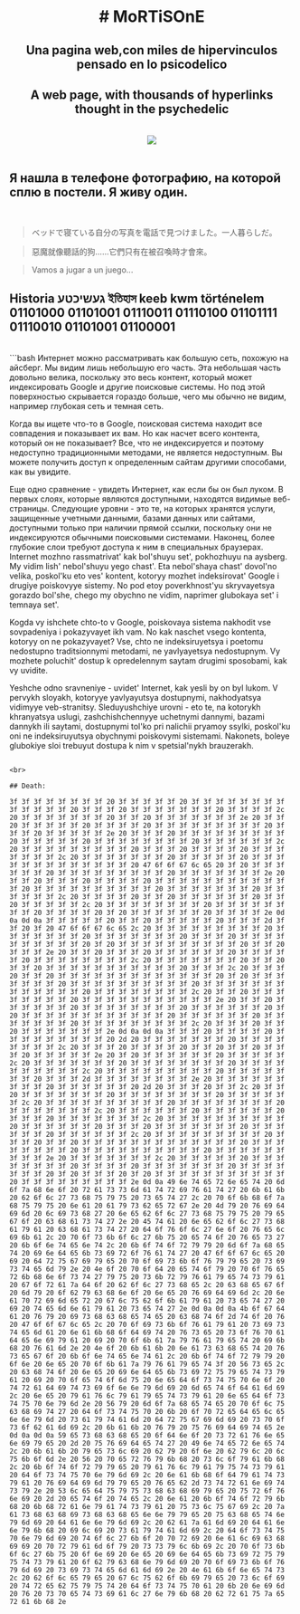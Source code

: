 <b><h1 align="center"># MoRTiSOnE</h1></b>

  <div align="center">
  
  <h2 align="center">Una pagina web,con miles de hipervinculos pensado en lo psicodelico</h2>
  <h2 aling="center">A web page, with thousands of hyperlinks thought in the psychedelic</h2>
  <br>
  <img src="https://i.imgur.com/j1zjpKS.png">
  </div>
  <br>
  
  ## Я нашла в телефоне фотографию, на которой сплю в постели. Я живу один.
  <br>
  
  >ベッドで寝ている自分の写真を電話で見つけました。一人暮らしだ。
  
  > 惡魔就像聽話的狗……它們只有在被召喚時才會來。
  
  > Vamos a jugar a un juego...
  
  ## Historia געשיכטע ইতিহাস keeb kwm történelem 01101000 01101001 01110011 01110100 01101111 01110010 01101001 01100001
  <br>
  ```bash
  Интернет можно рассматривать как большую сеть, похожую на айсберг. Мы видим лишь небольшую его часть. Эта небольшая часть довольно велика, поскольку это весь контент, который может индексировать Google и другие поисковые системы. Но под этой поверхностью скрывается гораздо больше, чего мы обычно не видим, например глубокая сеть и темная сеть.

Когда вы ищете что-то в Google, поисковая система находит все совпадения и показывает их вам. Но как насчет всего контента, который он не показывает? Все, что не индексируется и поэтому недоступно традиционными методами, не является недоступным. Вы можете получить доступ к определенным сайтам другими способами, как вы увидите.

Еще одно сравнение - увидеть Интернет, как если бы он был луком. В первых слоях, которые являются доступными, находятся видимые веб-страницы. Следующие уровни - это те, на которых хранятся услуги, защищенные учетными данными, базами данных или сайтами, доступными только при наличии прямой ссылки, поскольку они не индексируются обычными поисковыми системами. Наконец, более глубокие слои требуют доступа к ним в специальных браузерах.
Internet mozhno rassmatrivat' kak bol'shuyu set', pokhozhuyu na aysberg. My vidim lish' nebol'shuyu yego chast'. Eta nebol'shaya chast' dovol'no velika, poskol'ku eto ves' kontent, kotoryy mozhet indeksirovat' Google i drugiye poiskovyye sistemy. No pod etoy poverkhnost'yu skryvayetsya gorazdo bol'she, chego my obychno ne vidim, naprimer glubokaya set' i temnaya set'.

Kogda vy ishchete chto-to v Google, poiskovaya sistema nakhodit vse sovpadeniya i pokazyvayet ikh vam. No kak naschet vsego kontenta, kotoryy on ne pokazyvayet? Vse, chto ne indeksiruyetsya i poetomu nedostupno traditsionnymi metodami, ne yavlyayetsya nedostupnym. Vy mozhete poluchit' dostup k opredelennym saytam drugimi sposobami, kak vy uvidite.

Yeshche odno sravneniye - uvidet' Internet, kak yesli by on byl lukom. V pervykh sloyakh, kotoryye yavlyayutsya dostupnymi, nakhodyatsya vidimyye veb-stranitsy. Sleduyushchiye urovni - eto te, na kotorykh khranyatsya uslugi, zashchishchennyye uchetnymi dannymi, bazami dannykh ili saytami, dostupnymi tol'ko pri nalichii pryamoy ssylki, poskol'ku oni ne indeksiruyutsya obychnymi poiskovymi sistemami. Nakonets, boleye glubokiye sloi trebuyut dostupa k nim v spetsial'nykh brauzerakh.
  
  ```

<br>

## Death:

3f 3f 3f 3f 3f 3f 3f 3f 20 3f 3f 3f 3f 3f 20 3f 3f 3f 3f 3f 3f 3f 3f 3f 3f 3f 3f 3f 20 3f 3f 3f 20 3f 3f 3f 3f 3f 3f 3f 20 3f 3f 3f 3f 2c 20 3f 3f 3f 3f 3f 3f 3f 20 3f 3f 20 3f 3f 3f 3f 3f 3f 3f 2e 20 3f 3f 20 3f 3f 3f 3f 3f 20 3f 3f 3f 3f 20 3f 3f 3f 3f 3f 3f 3f 3f 3f 20 3f 3f 3f 20 3f 3f 3f 3f 3f 2e 20 3f 3f 3f 20 3f 3f 3f 3f 3f 3f 3f 3f 3f 20 3f 3f 3f 3f 3f 20 3f 3f 3f 3f 3f 3f 3f 3f 20 3f 3f 3f 3f 3f 3f 2c 20 3f 3f 3f 3f 3f 3f 3f 3f 3f 20 3f 3f 3f 20 3f 3f 3f 3f 20 3f 3f 3f 3f 3f 3f 3f 2c 20 3f 3f 3f 3f 3f 3f 3f 20 3f 3f 3f 3f 3f 20 3f 3f 3f 3f 3f 3f 3f 3f 3f 3f 3f 3f 3f 20 47 6f 6f 67 6c 65 20 3f 20 3f 3f 3f 3f 3f 3f 20 3f 3f 3f 3f 3f 3f 3f 3f 3f 20 3f 3f 3f 3f 3f 3f 3f 2e 20 3f 3f 20 3f 3f 3f 20 3f 3f 3f 3f 20 3f 3f 3f 3f 3f 3f 3f 3f 3f 3f 3f 3f 20 3f 3f 3f 3f 3f 3f 3f 3f 3f 3f 20 3f 3f 3f 3f 3f 3f 3f 20 3f 3f 3f 3f 3f 3f 2c 20 3f 3f 3f 3f 20 3f 3f 20 3f 3f 3f 3f 3f 3f 20 3f 3f 20 3f 3f 3f 3f 3f 2c 20 3f 3f 3f 3f 3f 3f 3f 3f 20 3f 3f 3f 3f 3f 3f 3f 3f 20 3f 3f 3f 3f 20 3f 20 3f 3f 3f 3f 3f 3f 20 3f 3f 3f 3f 2e 0d 0a 0d 0a 3f 3f 3f 3f 3f 20 3f 3f 20 3f 3f 3f 3f 3f 20 3f 3f 3f 2d 3f 3f 20 3f 20 47 6f 6f 67 6c 65 2c 20 3f 3f 3f 3f 3f 3f 3f 3f 3f 20 3f 3f 3f 3f 3f 3f 3f 20 3f 3f 3f 3f 3f 3f 3f 20 3f 3f 3f 20 3f 3f 3f 3f 3f 3f 3f 3f 3f 3f 20 3f 20 3f 3f 3f 3f 3f 3f 3f 3f 3f 3f 20 3f 3f 20 3f 3f 3f 2e 20 3f 3f 20 3f 3f 3f 20 3f 3f 3f 3f 3f 3f 20 3f 3f 3f 3f 3f 20 3f 3f 3f 3f 3f 3f 3f 3f 2c 20 3f 3f 3f 3f 3f 3f 3f 20 3f 3f 20 3f 3f 20 3f 3f 3f 3f 3f 3f 3f 3f 3f 3f 3f 20 3f 3f 3f 2c 20 3f 3f 3f 20 3f 3f 20 3f 3f 3f 3f 3f 3f 3f 3f 3f 3f 3f 3f 3f 20 3f 20 3f 3f 3f 3f 3f 3f 3f 20 3f 3f 3f 3f 3f 3f 3f 3f 3f 3f 20 3f 3f 3f 3f 3f 3f 3f 3f 3f 3f 3f 3f 3f 20 3f 3f 3f 3f 3f 3f 3f 3f 2c 20 3f 3f 20 3f 3f 3f 3f 3f 3f 3f 3f 20 3f 3f 3f 3f 3f 3f 3f 3f 3f 3f 3f 2e 20 3f 3f 20 3f 3f 3f 3f 3f 3f 20 3f 3f 3f 3f 3f 3f 3f 3f 20 3f 3f 3f 3f 3f 3f 20 3f 20 3f 3f 3f 3f 3f 3f 3f 3f 3f 3f 3f 3f 20 3f 3f 3f 3f 3f 3f 20 3f 3f 3f 3f 3f 3f 3f 20 3f 3f 3f 3f 3f 3f 3f 3f 3f 2c 20 3f 3f 3f 20 3f 3f 20 3f 3f 3f 3f 3f 3f 3f 2e 0d 0a 0d 0a 3f 3f 3f 20 3f 3f 3f 3f 20 3f 3f 3f 3f 3f 3f 3f 3f 3f 20 2d 20 3f 3f 3f 3f 3f 3f 3f 20 3f 3f 3f 3f 3f 3f 3f 3f 2c 20 3f 3f 3f 20 3f 3f 3f 3f 20 3f 3f 20 3f 3f 20 3f 3f 3f 20 3f 3f 3f 3f 3f 2e 20 3f 20 3f 3f 3f 3f 3f 3f 20 3f 3f 3f 3f 3f 2c 20 3f 3f 3f 3f 3f 3f 3f 20 3f 3f 3f 3f 3f 3f 3f 3f 20 3f 3f 3f 3f 3f 3f 3f 3f 3f 3f 2c 20 3f 3f 3f 3f 3f 3f 3f 3f 3f 20 3f 3f 3f 3f 3f 3f 3f 20 3f 3f 3f 2d 3f 3f 3f 3f 3f 3f 3f 3f 2e 20 3f 3f 3f 3f 3f 3f 3f 3f 3f 20 3f 3f 3f 3f 3f 3f 20 2d 20 3f 3f 3f 20 3f 3f 2c 20 3f 3f 20 3f 3f 3f 3f 3f 3f 3f 20 3f 3f 3f 3f 3f 3f 3f 3f 20 3f 3f 3f 3f 3f 3f 2c 20 3f 3f 3f 3f 3f 3f 3f 3f 3f 3f 20 3f 3f 3f 3f 3f 3f 3f 3f 20 3f 3f 3f 3f 3f 3f 3f 2c 20 3f 3f 3f 3f 3f 3f 20 3f 3f 3f 3f 3f 3f 20 3f 3f 3f 20 3f 3f 3f 3f 3f 3f 3f 2c 20 3f 3f 3f 3f 3f 3f 3f 3f 3f 3f 20 3f 3f 3f 3f 3f 3f 20 3f 3f 3f 20 3f 3f 3f 3f 3f 3f 3f 20 3f 3f 3f 3f 3f 3f 20 3f 3f 3f 3f 3f 3f 2c 20 3f 3f 3f 3f 3f 3f 3f 3f 3f 20 3f 3f 3f 20 3f 3f 20 3f 3f 3f 3f 3f 3f 3f 3f 3f 3f 3f 3f 3f 20 3f 3f 3f 3f 3f 3f 3f 3f 20 3f 3f 3f 3f 3f 3f 3f 3f 3f 3f 20 3f 3f 3f 3f 3f 3f 3f 3f 3f 2e 20 3f 3f 3f 3f 3f 3f 3f 2c 20 3f 3f 3f 3f 3f 20 3f 3f 3f 3f 3f 3f 3f 3f 20 3f 3f 3f 3f 20 3f 3f 3f 3f 3f 3f 3f 20 3f 3f 3f 3f 3f 3f 3f 20 3f 20 3f 3f 3f 20 3f 20 3f 3f 3f 3f 3f 3f 3f 3f 3f 3f 3f 20 3f 3f 3f 3f 3f 3f 3f 3f 3f 2e 0d 0a 49 6e 74 65 72 6e 65 74 20 6d 6f 7a 68 6e 6f 20 72 61 73 73 6d 61 74 72 69 76 61 74 27 20 6b 61 6b 20 62 6f 6c 27 73 68 75 79 75 20 73 65 74 27 2c 20 70 6f 6b 68 6f 7a 68 75 79 75 20 6e 61 20 61 79 73 62 65 72 67 2e 20 4d 79 20 76 69 64 69 6d 20 6c 69 73 68 27 20 6e 65 62 6f 6c 27 73 68 75 79 75 20 79 65 67 6f 20 63 68 61 73 74 27 2e 20 45 74 61 20 6e 65 62 6f 6c 27 73 68 61 79 61 20 63 68 61 73 74 27 20 64 6f 76 6f 6c 27 6e 6f 20 76 65 6c 69 6b 61 2c 20 70 6f 73 6b 6f 6c 27 6b 75 20 65 74 6f 20 76 65 73 27 20 6b 6f 6e 74 65 6e 74 2c 20 6b 6f 74 6f 72 79 79 20 6d 6f 7a 68 65 74 20 69 6e 64 65 6b 73 69 72 6f 76 61 74 27 20 47 6f 6f 67 6c 65 20 69 20 64 72 75 67 69 79 65 20 70 6f 69 73 6b 6f 76 79 79 65 20 73 69 73 74 65 6d 79 2e 20 4e 6f 20 70 6f 64 20 65 74 6f 79 20 70 6f 76 65 72 6b 68 6e 6f 73 74 27 79 75 20 73 6b 72 79 76 61 79 65 74 73 79 61 20 67 6f 72 61 7a 64 6f 20 62 6f 6c 27 73 68 65 2c 20 63 68 65 67 6f 20 6d 79 20 6f 62 79 63 68 6e 6f 20 6e 65 20 76 69 64 69 6d 2c 20 6e 61 70 72 69 6d 65 72 20 67 6c 75 62 6f 6b 61 79 61 20 73 65 74 27 20 69 20 74 65 6d 6e 61 79 61 20 73 65 74 27 2e 0d 0a 0d 0a 4b 6f 67 64 61 20 76 79 20 69 73 68 63 68 65 74 65 20 63 68 74 6f 2d 74 6f 20 76 20 47 6f 6f 67 6c 65 2c 20 70 6f 69 73 6b 6f 76 61 79 61 20 73 69 73 74 65 6d 61 20 6e 61 6b 68 6f 64 69 74 20 76 73 65 20 73 6f 76 70 61 64 65 6e 69 79 61 20 69 20 70 6f 6b 61 7a 79 76 61 79 65 74 20 69 6b 68 20 76 61 6d 2e 20 4e 6f 20 6b 61 6b 20 6e 61 73 63 68 65 74 20 76 73 65 67 6f 20 6b 6f 6e 74 65 6e 74 61 2c 20 6b 6f 74 6f 72 79 79 20 6f 6e 20 6e 65 20 70 6f 6b 61 7a 79 76 61 79 65 74 3f 20 56 73 65 2c 20 63 68 74 6f 20 6e 65 20 69 6e 64 65 6b 73 69 72 75 79 65 74 73 79 61 20 69 20 70 6f 65 74 6f 6d 75 20 6e 65 64 6f 73 74 75 70 6e 6f 20 74 72 61 64 69 74 73 69 6f 6e 6e 79 6d 69 20 6d 65 74 6f 64 61 6d 69 2c 20 6e 65 20 79 61 76 6c 79 61 79 65 74 73 79 61 20 6e 65 64 6f 73 74 75 70 6e 79 6d 2e 20 56 79 20 6d 6f 7a 68 65 74 65 20 70 6f 6c 75 63 68 69 74 27 20 64 6f 73 74 75 70 20 6b 20 6f 70 72 65 64 65 6c 65 6e 6e 79 6d 20 73 61 79 74 61 6d 20 64 72 75 67 69 6d 69 20 73 70 6f 73 6f 62 61 6d 69 2c 20 6b 61 6b 20 76 79 20 75 76 69 64 69 74 65 2e 0d 0a 0d 0a 59 65 73 68 63 68 65 20 6f 64 6e 6f 20 73 72 61 76 6e 65 6e 69 79 65 20 2d 20 75 76 69 64 65 74 27 20 49 6e 74 65 72 6e 65 74 2c 20 6b 61 6b 20 79 65 73 6c 69 20 62 79 20 6f 6e 20 62 79 6c 20 6c 75 6b 6f 6d 2e 20 56 20 70 65 72 76 79 6b 68 20 73 6c 6f 79 61 6b 68 2c 20 6b 6f 74 6f 72 79 79 65 20 79 61 76 6c 79 61 79 75 74 73 79 61 20 64 6f 73 74 75 70 6e 79 6d 69 2c 20 6e 61 6b 68 6f 64 79 61 74 73 79 61 20 76 69 64 69 6d 79 79 65 20 76 65 62 2d 73 74 72 61 6e 69 74 73 79 2e 20 53 6c 65 64 75 79 75 73 68 63 68 69 79 65 20 75 72 6f 76 6e 69 20 2d 20 65 74 6f 20 74 65 2c 20 6e 61 20 6b 6f 74 6f 72 79 6b 68 20 6b 68 72 61 6e 79 61 74 73 79 61 20 75 73 6c 75 67 69 2c 20 7a 61 73 68 63 68 69 73 68 63 68 65 6e 6e 79 79 65 20 75 63 68 65 74 6e 79 6d 69 20 64 61 6e 6e 79 6d 69 2c 20 62 61 7a 61 6d 69 20 64 61 6e 6e 79 6b 68 20 69 6c 69 20 73 61 79 74 61 6d 69 2c 20 64 6f 73 74 75 70 6e 79 6d 69 20 74 6f 6c 27 6b 6f 20 70 72 69 20 6e 61 6c 69 63 68 69 69 20 70 72 79 61 6d 6f 79 20 73 73 79 6c 6b 69 2c 20 70 6f 73 6b 6f 6c 27 6b 75 20 6f 6e 69 20 6e 65 20 69 6e 64 65 6b 73 69 72 75 79 75 74 73 79 61 20 6f 62 79 63 68 6e 79 6d 69 20 70 6f 69 73 6b 6f 76 79 6d 69 20 73 69 73 74 65 6d 61 6d 69 2e 20 4e 61 6b 6f 6e 65 74 73 2c 20 62 6f 6c 65 79 65 20 67 6c 75 62 6f 6b 69 79 65 20 73 6c 6f 69 20 74 72 65 62 75 79 75 74 20 64 6f 73 74 75 70 61 20 6b 20 6e 69 6d 20 76 20 73 70 65 74 73 69 61 6c 27 6e 79 6b 68 20 62 72 61 75 7a 65 72 61 6b 68 2e
